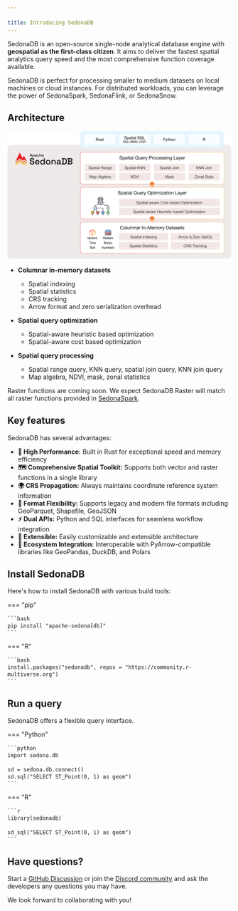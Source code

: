 ```yaml
---

title: Introducing SedonaDB
---
```


<!---
  Licensed to the Apache Software Foundation (ASF) under one
  or more contributor license agreements.  See the NOTICE file
  distributed with this work for additional information
  regarding copyright ownership.  The ASF licenses this file
  to you under the Apache License, Version 2.0 (the
  "License"); you may not use this file except in compliance
  with the License.  You may obtain a copy of the License at

    http://www.apache.org/licenses/LICENSE-2.0

  Unless required by applicable law or agreed to in writing,
  software distributed under the License is distributed on an
  "AS IS" BASIS, WITHOUT WARRANTIES OR CONDITIONS OF ANY
  KIND, either express or implied.  See the License for the
  specific language governing permissions and limitations
  under the License.
-->

SedonaDB is an open-source single-node analytical database engine with **geospatial as the first-class citizen**. It aims to deliver the fastest spatial analytics query speed and the most comprehensive function coverage available.

SedonaDB is perfect for processing smaller to medium datasets on local machines or cloud instances. For distributed workloads, you can leverage the power of SedonaSpark, SedonaFlink, or SedonaSnow.

## Architecture

![SedonaDB Architecture](image/sedonadb-architecture.svg)

* **Columnar in-memory datasets**
    * Spatial indexing
    * Spatial statistics
    * CRS tracking
    * Arrow format and zero serialization overhead

* **Spatial query optimization**
    * Spatial-aware heuristic based optimization
    * Spatial-aware cost based optimization

* **Spatial query processing**
    * Spatial range query, KNN query, spatial join query, KNN join query
    * Map algebra, NDVI, mask, zonal statistics

Raster functions are coming soon. We expect SedonaDB Raster will match all raster functions provided in [SedonaSpark](https://sedona.apache.org/latest/api/sql/Raster-operators/).

## Key features

SedonaDB has several advantages:

* **🚀 High Performance:** Built in Rust for exceptional speed and memory efficiency
* **🗺️ Comprehensive Spatial Toolkit:** Supports both vector and raster functions in a single library
* **🌍 CRS Propagation:** Always maintains coordinate reference system information
* **📁 Format Flexibility:** Supports legacy and modern file formats including GeoParquet, Shapefile, GeoJSON
* **⚡ Dual APIs:** Python and SQL interfaces for seamless workflow integration
* **🔧 Extensible:** Easily customizable and extensible architecture
* **🔗 Ecosystem Integration:** Interoperable with PyArrow-compatible libraries like GeoPandas, DuckDB, and Polars

## Install SedonaDB

Here's how to install SedonaDB with various build tools:

=== "pip"

	```bash
	pip install "apache-sedona[db]"
	```

=== "R"

	```bash
	install.packages("sedonadb", repos = "https://community.r-multiverse.org")
	```

## Run a query

SedonaDB offers a flexible query interface.

=== "Python"

	```python
	import sedona.db

	sd = sedona.db.connect()
	sd.sql("SELECT ST_Point(0, 1) as geom")
	```

=== "R"

    ```r
    library(sedonadb)

    sd_sql("SELECT ST_Point(0, 1) as geom")
    ```

## Have questions?

Start a [GitHub Discussion](https://github.com/apache/sedona/discussions) or join the [Discord community](https://discord.com/invite/9A3k5dEBsY) and ask the developers any questions you may have.

We look forward to collaborating with you!
